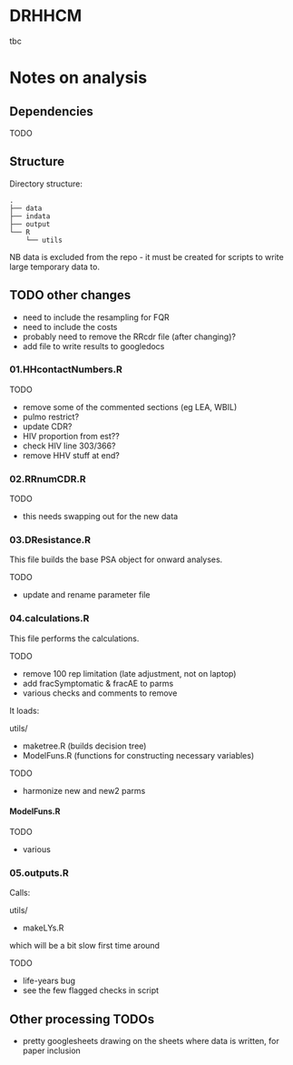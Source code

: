 # DRHHCM
tbc

# Notes on analysis


## Dependencies

TODO

## Structure

Directory structure:

```
.
├── data
├── indata
├── output
└── R
    └── utils
```

NB data is excluded from the repo - it must be created for scripts to write large temporary data to.

## TODO other changes
- need to include the resampling for FQR
- need to include the costs
- probably need to remove the RRcdr file (after changing)?
- add file to write results to googledocs


### 01.HHcontactNumbers.R ###

TODO
- remove some of the commented sections (eg LEA, WBIL)
- pulmo restrict?
- update CDR?
- HIV proportion from est??
- check HIV line 303/366?
- remove HHV stuff at end?

### 02.RRnumCDR.R ###

TODO
- this needs swapping out for the new data

### 03.DResistance.R ###

This file builds the base PSA object for onward analyses.

TODO
- update and rename parameter file

### 04.calculations.R ###

This file performs the calculations. 

TODO
- remove 100 rep limitation (late adjustment, not on laptop)
- add fracSymptomatic & fracAE to parms
- various checks and comments to remove

It loads:

utils/
- maketree.R (builds decision tree)
- ModelFuns.R (functions for constructing necessary variables)

TODO
- harmonize new and new2 parms

#### ModelFuns.R ####

TODO
- various

### 05.outputs.R ###

Calls:

utils/
- makeLYs.R

which will be a bit slow first time around

TODO
- life-years bug
- see the few flagged checks in script


## Other processing TODOs ##

- pretty googlesheets drawing on the sheets where data is written, for paper inclusion
